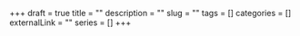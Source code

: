 +++ 
draft = true
title = ""
description = ""
slug = "" 
tags = []
categories = []
externalLink = ""
series = []
+++
